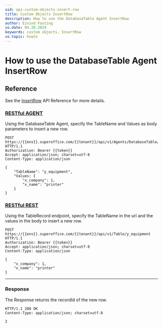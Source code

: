 ```yaml
---
uid: api-custom-objects-insert-row
title: Custom Objects InsertRow
description: How to use the DatabaseTable Agent InsertRow
author: Eivind Fasting
so.date: 04.28.2024
keywords: custom objects, InsertRow
so.topic: howto
---
```


# How to use the DatabaseTable Agent InsertRow

## Reference

See the [InsertRow][1] API Reference for more details.

<!-- markdownlint-disable MD051 -->
### [RESTful AGENT](#tab/DatabaseTableAgent)

Using the DatabaseTable Agent, specify the TableName and Values as body parameters to insert a new row.

```http!
POST https://{{env}}.superoffice.com/{{tenant}}/api/v1/Agents/DatabaseTable/InsertRow HTTP/1.1
Authorization: Bearer {{token}}
Accept: application/json; charset=utf-8
Content-Type: application/json

{
    "TableName": "y_equipment",
    "Values: {
        "x_company": 1,
        "x_name": "printer"
    }
}
```

### [RESTful REST](#tab/TableRecord)

Using the TableRecord endpoint, specify the TableName in the url and the values in the body to insert a new row.

```http!
POST https://{{env}}.superoffice.com/{{tenant}}/api/v1/Table/y_equipment HTTP/1.1
Authorization: Bearer {{token}}
Accept: application/json; charset=utf-8
Content-Type: application/json

{
    "x_company": 1,
    "x_name": "printer"
}
```

***
<!-- markdownlint-restore -->

### Response

The Response returns the recordId of the new row.

```http_
HTTP/1.1 200 OK
Content-Type: application/json; charset=utf-8

2
```

<!-- Referenced links -->
[1]: ../../../api/reference/restful/agent/DatabaseTable_Agent/v1DatabaseTableAgent_InsertRow.md
